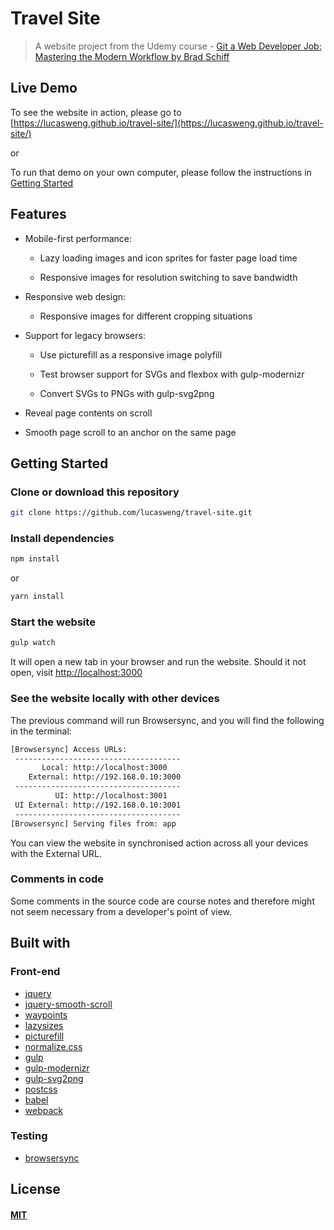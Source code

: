 # Travel Site

> A website project from the Udemy course - [Git a Web Developer Job: Mastering the Modern Workflow by Brad Schiff](https://www.udemy.com/git-a-web-developer-job-mastering-the-modern-workflow/)

## Live Demo

 To see the website in action, please go to [https://lucasweng.github.io/travel-site/](https://lucasweng.github.io/travel-site/)

 or

 To run that demo on your own computer, please follow the instructions in [Getting Started](https://github.com/lucasweng/travel-site#getting-started)

## Features

* Mobile-first performance:

  * Lazy loading images and icon sprites for faster page load time

  * Responsive images for resolution switching to save bandwidth

* Responsive web design:

  * Responsive images for different cropping situations

* Support for legacy browsers:

  * Use picturefill as a responsive image polyfill

  * Test browser support for SVGs and flexbox with gulp-modernizr

  * Convert SVGs to PNGs with gulp-svg2png

* Reveal page contents on scroll

* Smooth page scroll to an anchor on the same page

## Getting Started

### Clone or download this repository

```sh
git clone https://github.com/lucasweng/travel-site.git
```

### Install dependencies

```sh
npm install
```

or

```sh
yarn install
```

### Start the website

```sh
gulp watch
```
It will open a new tab in your browser and run the website. Should it not open, visit [http://localhost:3000](http://localhost:3000)

### See the website locally with other devices

The previous command will run Browsersync, and you will find the following in the terminal:

```sh
[Browsersync] Access URLs:
 -------------------------------------
       Local: http://localhost:3000
    External: http://192.168.0.10:3000
 -------------------------------------
          UI: http://localhost:3001
 UI External: http://192.168.0.10:3001
 -------------------------------------
[Browsersync] Serving files from: app
```

You can view the website in synchronised action across all your devices with the External URL.

### Comments in code

Some comments in the source code are course notes and therefore might not seem necessary from a developer's point of view.

## Built with

### Front-end

* [jquery](https://api.jquery.com/)
* [jquery-smooth-scroll](https://github.com/kswedberg/jquery-smooth-scroll#smooth-scroll-plugin)
* [waypoints](http://imakewebthings.com/waypoints/)
* [lazysizes](https://github.com/aFarkas/lazysizes#lazysizes)
* [picturefill](https://github.com/scottjehl/picturefill#picturefill)
* [normalize.css](http://nicolasgallagher.com/about-normalize-css/)
* [gulp](https://gulpjs.com/)
* [gulp-modernizr](https://github.com/doctyper/gulp-modernizr#gulp-modernizr)
* [gulp-svg2png](https://github.com/akoenig/gulp-svg2png#gulp-svg2png-)
* [postcss](http://postcss.org/)
* [babel](http://babeljs.io/)
* [webpack](https://webpack.js.org/concepts/)


### Testing

* [browsersync](https://www.browsersync.io/)

## License

#### [MIT](./LICENSE)